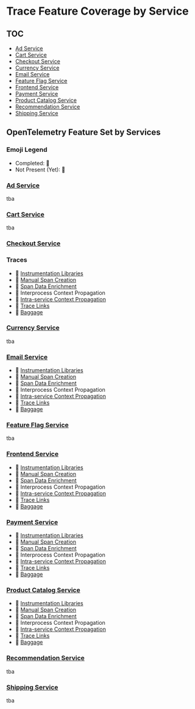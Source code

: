 # Trace Feature Coverage by Service

## TOC

- [Ad Service](#ad-service)
- [Cart Service](#cart-service)
- [Checkout Service](#checkout-service)
- [Currency Service](#currency-service)
- [Email Service](#email-service)
- [Feature Flag Service](#feature-flag-service)
- [Frontend Service](#frontend-service)
- [Payment Service](#payment-service)
- [Product Catalog Service](#product-catalog-service)
- [Recommendation Service](#recommendation-service)
- [Shipping Service](#shipping-service)

## OpenTelemetry Feature Set by Services

### Emoji Legend

- Completed: :100:
- Not Present (Yet): :construction:

### [Ad Service](../src/adservice/README.md)

tba

### [Cart Service](../src/cartservice/README.md)

tba

### [Checkout Service](../src/checkoutservice/README.md)

### Traces

- :100: [Instrumentation
  Libraries](https://opentelemetry.io/docs/concepts/instrumenting-library/)
- :construction: [Manual Span
  Creation](https://github.com/open-telemetry/opentelemetry-specification/blob/main/specification/glossary.md#manual-instrumentation)
- :construction: [Span Data
  Enrichment](https://opentelemetry.io/docs/concepts/glossary/#metadata)
- :construction: Interprocess Context Propagation
- :construction: [Intra-service Context
  Propagation](https://github.com/open-telemetry/opentelemetry-specification/blob/main/specification/context/README.md#context)
- :construction: [Trace
  Links](https://github.com/open-telemetry/opentelemetry-specification/blob/main/specification/overview.md#links-between-spans)
- :construction: [Baggage](https://github.com/open-telemetry/opentelemetry-specification/blob/main/specification/baggage/api.md#overview)

### [Currency Service](../src/currencyservice/README.md)

tba

### [Email Service](../src/emailservice/README.md)

- :100: [Instrumentation
  Libraries](https://opentelemetry.io/docs/concepts/instrumenting-library/)
- :100: [Manual Span
  Creation](https://github.com/open-telemetry/opentelemetry-specification/blob/main/specification/glossary.md#manual-instrumentation)
- :100: [Span Data
  Enrichment](https://opentelemetry.io/docs/concepts/glossary/#metadata)
- :100: Interprocess Context Propagation
- :construction: [Intra-service Context
  Propagation](https://github.com/open-telemetry/opentelemetry-specification/blob/main/specification/context/README.md#context)
- :construction: [Trace
  Links](https://github.com/open-telemetry/opentelemetry-specification/blob/main/specification/overview.md#links-between-spans)
- :construction: [Baggage](https://github.com/open-telemetry/opentelemetry-specification/blob/main/specification/baggage/api.md#overview)

### [Feature Flag Service](../src/featureflagservice/README.md)

tba

### [Frontend Service](../src/frontend/README.md)

- :100: [Instrumentation
  Libraries](https://opentelemetry.io/docs/concepts/instrumenting-library/)
- :construction: [Manual Span
  Creation](https://github.com/open-telemetry/opentelemetry-specification/blob/main/specification/glossary.md#manual-instrumentation)
- :100: [Span Data
  Enrichment](https://opentelemetry.io/docs/concepts/glossary/#metadata)
- :100: Interprocess Context Propagation
- :construction: [Intra-service Context
  Propagation](https://github.com/open-telemetry/opentelemetry-specification/blob/main/specification/context/README.md#context)
- :construction: [Trace
  Links](https://github.com/open-telemetry/opentelemetry-specification/blob/main/specification/overview.md#links-between-spans)
- :construction: [Baggage](https://github.com/open-telemetry/opentelemetry-specification/blob/main/specification/baggage/api.md#overview)

### [Payment Service](../src/paymentservice/README.md)

- :100: [Instrumentation
  Libraries](https://opentelemetry.io/docs/concepts/instrumenting-library/)
- :100: [Manual Span
  Creation](https://github.com/open-telemetry/opentelemetry-specification/blob/main/specification/glossary.md#manual-instrumentation)
- :100: [Span Data
  Enrichment](https://opentelemetry.io/docs/concepts/glossary/#metadata)
- :100: Interprocess Context Propagation
- :construction: [Intra-service Context
  Propagation](https://github.com/open-telemetry/opentelemetry-specification/blob/main/specification/context/README.md#context)
- :construction: [Trace
  Links](https://github.com/open-telemetry/opentelemetry-specification/blob/main/specification/overview.md#links-between-spans)
- :construction: [Baggage](https://github.com/open-telemetry/opentelemetry-specification/blob/main/specification/baggage/api.md#overview)

### [Product Catalog Service](../src/productcatalogservice/README.md)

- :100: [Instrumentation
  Libraries](https://opentelemetry.io/docs/concepts/instrumenting-library/)
- :construction: [Manual Span
  Creation](https://github.com/open-telemetry/opentelemetry-specification/blob/main/specification/glossary.md#manual-instrumentation)
- :100: [Span Data
  Enrichment](https://opentelemetry.io/docs/concepts/glossary/#metadata)
- :construction: Interprocess Context Propagation
- :construction: [Intra-service Context
  Propagation](https://github.com/open-telemetry/opentelemetry-specification/blob/main/specification/context/README.md#context)
- :construction: [Trace
  Links](https://github.com/open-telemetry/opentelemetry-specification/blob/main/specification/overview.md#links-between-spans)
- :construction: [Baggage](https://github.com/open-telemetry/opentelemetry-specification/blob/main/specification/baggage/api.md#overview)

### [Recommendation Service](../src/recommendationservice/README.md)

tba

### [Shipping Service](../src/shippingservice/README.md)

tba
